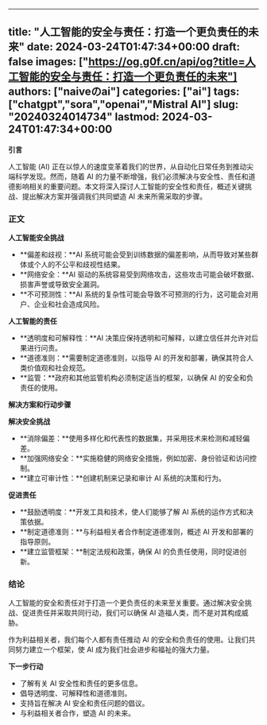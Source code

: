 
---
title: "人工智能的安全与责任：打造一个更负责任的未来"
date: 2024-03-24T01:47:34+00:00
draft: false
images: ["https://og.g0f.cn/api/og?title=人工智能的安全与责任：打造一个更负责任的未来"]
authors: ["naiveのai"]
categories: ["ai"]
tags: ["chatgpt","sora","openai","Mistral AI"]
slug: "20240324014734"
lastmod: 2024-03-24T01:47:34+00:00
---
**引言**

人工智能 (AI) 正在以惊人的速度变革着我们的世界，从自动化日常任务到推动尖端科学发现。然而，随着 AI 的力量不断增强，我们必须解决与安全性、责任和道德影响相关的重要问题。本文将深入探讨人工智能的安全性和责任，概述关键挑战、提出解决方案并强调我们共同塑造 AI 未来所需采取的步骤。

### 正文

**人工智能安全挑战**

* **偏差和歧视：**AI 系统可能会受到训练数据的偏差影响，从而导致对某些群体或个人的不公平和歧视性结果。
* **网络安全：**AI 驱动的系统容易受到网络攻击，这些攻击可能会破坏数据、损害声誉或导致安全漏洞。
* **不可预测性：**AI 系统的复杂性可能会导致不可预测的行为，这可能会对用户、企业和社会造成风险。

**人工智能的责任**

* **透明度和可解释性：**AI 决策应保持透明和可解释，以建立信任并允许对后果进行问责。
* **道德准则：**需要制定道德准则，以指导 AI 的开发和部署，确保其符合人类价值观和社会规范。
* **监管：**政府和其他监管机构必须制定适当的框架，以确保 AI 的安全和负责任的使用。

**解决方案和行动步骤**

**解决安全挑战**

* **消除偏差：**使用多样化和代表性的数据集，并采用技术来检测和减轻偏差。
* **加强网络安全：**实施稳健的网络安全措施，例如加密、身份验证和访问控制。
* **建立可审计性：**创建机制来记录和审计 AI 系统的决策和行为。

**促进责任**

* **鼓励透明度：**开发工具和技术，使人们能够了解 AI 系统的运作方式和决策依据。
* **制定道德准则：**与利益相关者合作制定道德准则，概述 AI 开发和部署的指导原则。
* **建立监管框架：**制定法规和政策，确保 AI 的负责任使用，同时促进创新。

### 结论

人工智能的安全和责任对于打造一个更负责任的未来至关重要。通过解决安全挑战、促进责任并采取共同行动，我们可以确保 AI 造福人类，而不是对其构成威胁。

作为利益相关者，我们每个人都有责任推动 AI 的安全和负责任的使用。让我们共同努力建立一个框架，使 AI 成为我们社会进步和福祉的强大力量。

**下一步行动**

* 了解有关 AI 安全性和责任的更多信息。
* 倡导透明度、可解释性和道德准则。
* 支持旨在解决 AI 安全和责任问题的倡议。
* 与利益相关者合作，塑造 AI 的未来。
